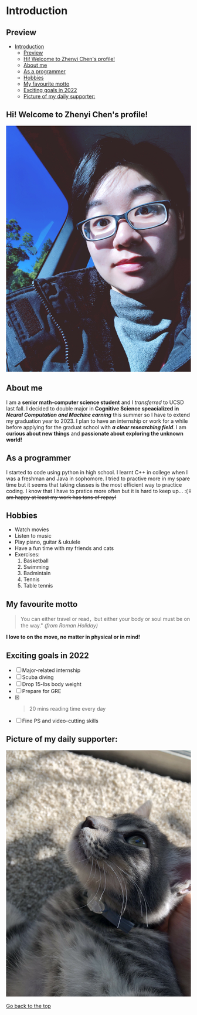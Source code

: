 # Introduction
## Preview
- [Introduction](#introduction)
  - [Preview](#preview)
  - [Hi! Welcome to Zhenyi Chen's profile!](#hi-welcome-to-zhenyi-chens-profile)
  - [About me](#about-me)
  - [As a programmer](#as-a-programmer)
  - [Hobbies](#hobbies)
  - [My favourite motto](#my-favourite-motto)
  - [Exciting goals in 2022](#exciting-goals-in-2022)
  - [Picture of my daily supporter:](#picture-of-my-daily-supporter)
  
## Hi! Welcome to Zhenyi Chen's profile!
![IMG_7710%202.JPG](IMG_7710%202.JPG)

## About me
  I am a **senior math-computer science student** and I *transferred* to UCSD last fall. I decided to double major in **Cognitive Science speacialized in _Neural Computation and Machine earning_** this summer so I have to extend my graduation year to 2023. I plan to have an internship or work for a while before applying for the graduat school with ***a clear researching field***. I am **curious about new things** and **passionate about exploring the unknown world!**

## As a programmer
 I started to code using python in high school. I learnt C++ in college when I was a freshman and Java in sophomore. I tried to practive more in my spare time but it seems that taking classes is the most efficient way to practice coding. I know that I have to pratice more often but it is hard to keep up... :( ~~I am happy at least my work has tons of repay!~~

## Hobbies
- Watch movies
- Listen to music
- Play piano, guitar & ukulele
- Have a fun time with my friends and cats
- Exercises:
   1. Basketball
   2. Swimming
   3. Badmintain
   4. Tennis
   5. Table tennis

## My favourite motto
> You can either travel or read，but either your body or soul must be on the way." *(from Roman Holiday)*

**I love to on the move, no matter in physical or in mind!**

## Exciting goals in 2022
- [ ] Major-related internship
- [ ] Scuba diving
- [ ] Drop 15-lbs body weight
- [ ] Prepare for GRE
- [x] >20 mins reading time every day
- [ ] Fine PS and video-cutting skills

## Picture of my daily supporter:
![IMG_3770_2_(1).jpg](IMG_3770_2_(1).jpg)

[Go back to the top](#preview)